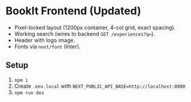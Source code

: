 # BookIt Frontend (Updated)
- Pixel-locked layout (1200px container, 4-col grid, exact spacing).
- Working search (wires to backend `GET /experiences?q=`).
- Header with logo image.
- Fonts via `next/font` (Inter).

## Setup
1. `npm i`
2. Create `.env.local` with `NEXT_PUBLIC_API_BASE=http://localhost:8080`
3. `npm run dev`
